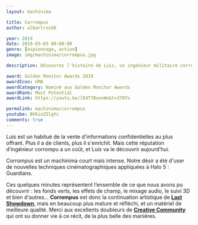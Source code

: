 ```yaml
---
layout: machinima

title: Corrompus
author: albartros98

year: 2019
date: 2019-03-03 00:00:00
genre: [espionnage, action]
image: img/machinima/corrompus.jpg

description: Découvrez l'histoire de Luis, un ingénieur militaire corrompu qui va rapidement se trouver dans une situation qui le dépasse.

award: Golden Monitor Awards 2019
awardIcon: GMA
awardCategory: Nominé aux Golden Monitor Awards
awardRank: Most Potential
awardLink: https://youtu.be/lE4T7BvovWo&t=3707s

permalink: machinima/corrompus
youtube: BVKioZ5lgYc
comments: true
---
```

Luis est un habitué de la vente d'informations confidentielles au plus offrant.
Plus il a de clients, plus il s'enrichit.
Mais cette réputation d’ingénieur corrompu a un coût, et Luis va le découvrir aujourd’hui.

Corrompus est un machinima court mais intense.
Notre désir a été d'user de nouvelles techniques cinématographiques appliquées à Halo 5 : Guardians. 

Ces quelques minutes représentent l’ensemble de ce que nous avons pu découvrir : les fonds verts, les effets de champ, le mixage audio, le suivi 3D et bien d'autres… 
**Corrompus** est donc la continuation artistique de **[Last Showdown](https://legipix.net/machinima/last-showdown)**, mais en beaucoup plus mature et réfléchi, et un matériel de meilleure qualité.
Merci aux excellents doubleurs de **[Creative Community](https://creativecommunity.fr/)** qui ont su donner vie à ce récit, de la plus belle des manières.
